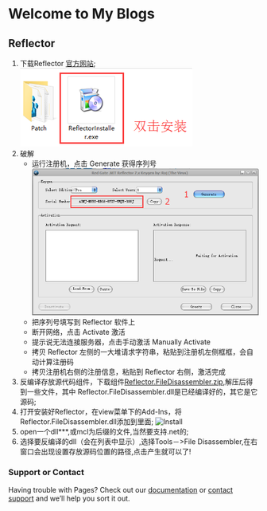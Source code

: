 # **Welcome to My Blogs**
## Reflector
1. 下载Reflector [官方网站](https://www.red-gate.com/dynamic/products/dotnet-development/reflector/download);
    ![Install](/Image/ReflectorInstall.png)
2. 破解
    * 运行注册机，点击 Generate 获得序列号
    ![Install](/Image/ReflectorPatch.png)
    * 把序列号填写到 Reflector 软件上
    * 断开网络，点击 Activate 激活
    * 提示说无法连接服务器，点击手动激活 Manually Activate
    * 拷贝 Reflector 左侧的一大堆请求字符串，粘贴到注册机左侧框框，会自动计算注册码
    * 拷贝注册机右侧的注册信息，粘贴到 Reflector 右侧，激活完成
3. 反编译存放源代码组件，下载组件[Reflector.FileDisassembler.zip](http://blog.csdn.net/byondocean/article/details/7554548),解压后得到一些文件，其中 Reflector.FileDisassembler.dll是已经编译好的，其它是它源码;
4. 打开安装好Reflector，在view菜单下的Add-Ins，将Reflector.FileDisassembler.dll添加到里面;
    ![Install](/Image/ReflectorConfigure)
5. open一个dll***,或mcl为后缀的文件,当然要支持.net的;
6. 选择要反编译的dll（会在列表中显示）,选择Tools－>File Disassembler,在右窗口会出现设置存放源码位置的路径,点击产生就可以了!


### Support or Contact
Having trouble with Pages? Check out our [documentation](https://help.github.com/categories/github-pages-basics/) or [contact support](https://github.com/contact) and we’ll help you sort it out.
